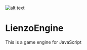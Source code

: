 ![alt text](https://raw.githubusercontent.com/LuisHerasme/LienzoEngine/master/docs/lienzoLogoBlack.png)
# LienzoEngine
This is a game engine for JavaScript

